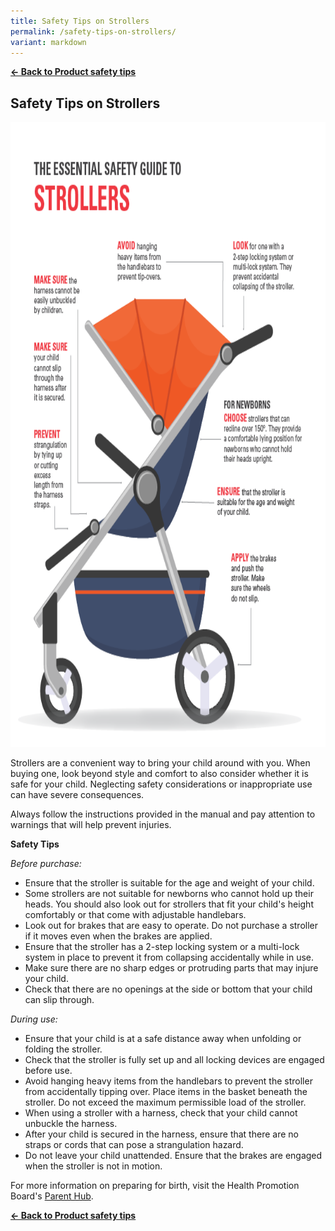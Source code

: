 ```yaml
---
title: Safety Tips on Strollers
permalink: /safety-tips-on-strollers/
variant: markdown
---
```

**[← Back to Product safety tips](/consumers/product-safety-tips/children-product)**

## Safety Tips on Strollers


<img src="/images/product-safety-tips/stroller.png" style="width:800px;height:1000px;">

Strollers are a convenient way to bring your child around with you. When buying one, look beyond style and comfort to also consider whether it is safe for your child. Neglecting safety considerations or inappropriate use can have severe consequences.

Always follow the instructions provided in the manual and pay attention to warnings that will help prevent injuries.

**Safety Tips**

*Before purchase:*
* Ensure that the stroller is suitable for the age and weight of your child.
* Some strollers are not suitable for newborns who cannot hold up their heads. You should also look out for strollers that fit your child's height comfortably or that come with adjustable handlebars.
* Look out for brakes that are easy to operate. Do not purchase a stroller if it moves even when the brakes are applied.
* Ensure that the stroller has a 2-step locking system or a multi-lock system in place to prevent it from collapsing accidentally while in use.
* Make sure there are no sharp edges or protruding parts that may injure your child.
* Check that there are no openings at the side or bottom that your child can slip through.

*During use:*
* Ensure that your child is at a safe distance away when unfolding or folding the stroller.
* Check that the stroller is fully set up and all locking devices are engaged before use.
* Avoid hanging heavy items from the handlebars to prevent the stroller from accidentally tipping over. Place items in the basket beneath the stroller. Do not exceed the maximum permissible load of the stroller.
* When using a stroller with a harness, check that your child cannot unbuckle the harness.
* After your child is secured in the harness, ensure that there are no straps or cords that can pose a strangulation hazard.
* Do not leave your child unattended. Ensure that the brakes are engaged when the stroller is not in motion.



For more information on preparing for birth, visit the Health Promotion Board's [Parent Hub](https://go.gov.sg/parenthub-preparingforbirth-cpso).

**[← Back to Product safety tips](/consumers/product-safety-tips/children-product)**
